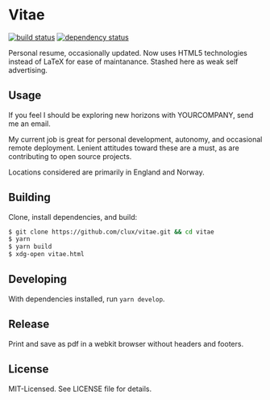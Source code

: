 # Vitae
[![build status](https://secure.travis-ci.org/clux/vitae.svg)](http://travis-ci.org/clux/vitae)
[![dependency status](https://david-dm.org/clux/vitae.svg)](https://david-dm.org/clux/vitae)

Personal resume, occasionally updated. Now uses HTML5 technologies instead of LaTeX for ease of maintanance. Stashed here as weak self advertising.

## Usage
If you feel I should be exploring new horizons with YOURCOMPANY, send me an email.

My current job is great for personal development, autonomy, and occasional remote deployment. Lenient attitudes toward these are a must, as are contributing to open source projects.

Locations considered are primarily in England and Norway.

## Building
Clone, install dependencies, and build:

```bash
$ git clone https://github.com/clux/vitae.git && cd vitae
$ yarn
$ yarn build
$ xdg-open vitae.html
```

## Developing
With dependencies installed, run `yarn develop`.

## Release
Print and save as pdf in a webkit browser without headers and footers.

## License
MIT-Licensed. See LICENSE file for details.
